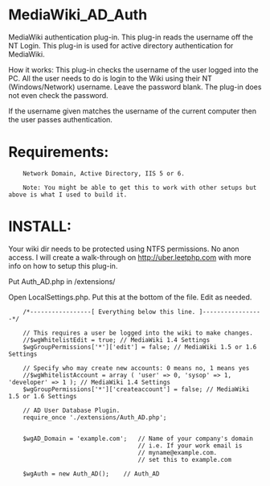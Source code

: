 MediaWiki_AD_Auth
=================

MediaWiki authentication plug-in. This plug-in reads the username off the NT Login. This plug-in is used for active directory authentication for MediaWiki.


How it works: 
This plug-in checks the username of the user logged into the PC. All the user needs to do is login 
to the Wiki using their NT (Windows/Network) username. Leave the password blank. The plug-in does not 
even check the password. 

If the username given matches the username of the current computer then the user passes authentication. 

Requirements:
=================

        Network Domain, Active Directory, IIS 5 or 6.

        Note: You might be able to get this to work with other setups but above is what I used to build it.

INSTALL:
=================

Your wiki dir needs to be protected using NTFS permissions. No anon access. I will create a walk-through on 
http://uber.leetphp.com with more info on how to setup this plug-in. 

Put Auth_AD.php in /extensions/

Open LocalSettings.php. Put this at the bottom of the file. Edit as needed.
        
        /*-----------------[ Everything below this line. ]-----------------*/
        
        // This requires a user be logged into the wiki to make changes.
        //$wgWhitelistEdit = true; // MediaWiki 1.4 Settings
        $wgGroupPermissions['*']['edit'] = false; // MediaWiki 1.5 or 1.6 Settings
        
        // Specify who may create new accounts: 0 means no, 1 means yes
        //$wgWhitelistAccount = array ( 'user' => 0, 'sysop' => 1, 'developer' => 1 ); // MediaWiki 1.4 Settings
        $wgGroupPermissions['*']['createaccount'] = false; // MediaWiki 1.5 or 1.6 Settings
        
        // AD User Database Plugin.
        require_once './extensions/Auth_AD.php';
        
        
        $wgAD_Domain = 'example.com';	// Name of your company's domain
                                        // i.e. If your work email is
                                        // myname@example.com.
                                        // set this to example.com
        
        $wgAuth = new Auth_AD();	// Auth_AD
